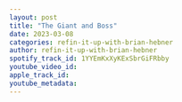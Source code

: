 ```yaml
---
layout: post
title: "The Giant and Boss"
date: 2023-03-08
categories: refin-it-up-with-brian-hebner
author: refin-it-up-with-brian-hebner
spotify_track_id: 1YYEmKxXyKExSbrGiFRbby
youtube_video_id: 
apple_track_id: 
youtube_metadata: 
---
```

